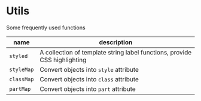 # Utils

Some frequently used functions

| name       | description                                                               |
| ---------- | ------------------------------------------------------------------------- |
| `styled`   | A collection of template string label functions, provide CSS highlighting |
| `styleMap` | Convert objects into `style` attribute                                    |
| `classMap` | Convert objects into `class` attribute                                    |
| `partMap`  | Convert objects into `part` attribute                                     |
